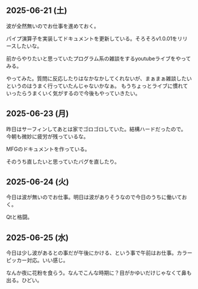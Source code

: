 ## 2025-06-21 (土)

波が全然無いのでお仕事を進めておく。

パイプ演算子を実装してドキュメントを更新している。そろそろv1.0.01をリリースしたいな。

前からやりたいと思っていたプログラム系の雑談をするyoutubeライブをやってみる。

やってみた。質問に反応したりはなかなかしてくれないが、まぁまぁ雑談したいというのはうまく行っていたんじゃないかなぁ。
もうちょっとライブに慣れていったらうまくいく気がするので今後もやっていきたい。

## 2025-06-23 (月)

昨日はサーフィンしてあとは家でゴロゴロしていた。結構ハードだったので。
今朝も微妙に疲労が残っているな。

MFGのドキュメントを作っている。

そのうち直したいと思っていたバグを直したり。

## 2025-06-24 (火)

今日は波が無いのでお仕事。明日は波がありそうなので今日のうちに働いておく。

Qtと格闘。

## 2025-06-25 (水)

今日は少し波があるとの事だが午後にかける、という事で午前はお仕事。カラーピッカー対応。いい感じ。

なんか夜に花粉を食らう。なんでこんな時期に？目がかゆいだけじゃなくて鼻も出る。ひどい。